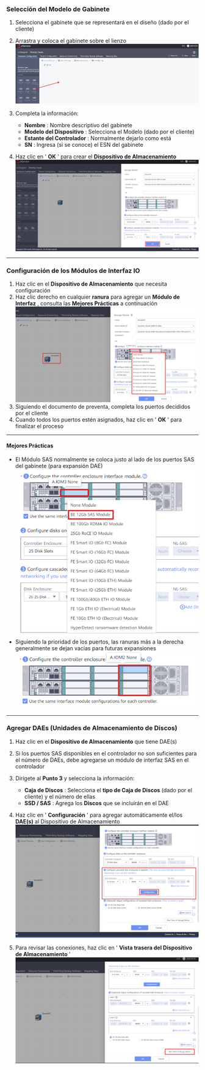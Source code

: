 
### **Selección del Modelo de Gabinete**

1. Selecciona el gabinete que se representará en el diseño (dado por el cliente)
2. Arrastra y coloca el gabinete sobre el lienzo
   ![CabinetSelecting001](../../Images/CabinetSelecting001.png)
3. Completa la información:

   * **Nombre** : Nombre descriptivo del gabinete
   * **Modelo del Dispositivo** : Selecciona el Modelo (dado por el cliente)
   * **Estante del Controlador** : Normalmente dejarlo como está
   * **SN** : Ingresa (si se conoce) el ESN del gabinete
4. Haz clic en ' **OK** ' para crear el **Dispositivo de Almacenamiento**
   ![CabinetSelecting002](../../Images/CabinetSelecting002.png)

---

### **Configuración de los Módulos de Interfaz IO**

1. Haz clic en el **Dispositivo de Almacenamiento** que necesita configuración
2. Haz clic derecho en cualquier **ranura** para agregar un  **Módulo de Interfaz** , consulta las **Mejores Prácticas** a continuación
   ![InterfaceConfiguration001](../../Images/InterfaceConfiguration001.png)
3. Siguiendo el documento de preventa, completa los puertos decididos por el cliente
4. Cuando todos los puertos estén asignados, haz clic en ' **OK** ' para finalizar el proceso

---

#### **Mejores Prácticas**

* El Módulo SAS normalmente se coloca justo al lado de los puertos SAS del gabinete (para expansión DAE)
  ![InterfaceConfiguration002](../../Images/InterfaceConfiguration002.png)
* Siguiendo la prioridad de los puertos, las ranuras más a la derecha generalmente se dejan vacías para futuras expansiones
  ![InterfaceConfiguration003](../../Images/InterfaceConfiguration003.png)

---

### **Agregar DAEs (Unidades de Almacenamiento de Discos)**

1. Haz clic en el **Dispositivo de Almacenamiento** que tiene DAE(s)
2. Si los puertos SAS disponibles en el controlador no son suficientes para el número de DAEs, debe agregarse un módulo de interfaz SAS en el controlador
3. Dirígete al **Punto 3** y selecciona la información:

   * **Caja de Discos** : Selecciona el **tipo de Caja de Discos** (dado por el cliente) y el número de ellas
   * **SSD / SAS** : Agrega los **Discos** que se incluirán en el DAE
4. Haz clic en ' **Configuración** ' para agregar automáticamente el/los **DAE(s)** al Dispositivo de Almacenamiento
   ![DAEAdding001](../../Images/DAEAdding001.png)
5. Para revisar las conexiones, haz clic en ' **Vista trasera del Dispositivo de Almacenamiento** '
   ![DAEAdding002](../../Images/DAEAdding002.png)
